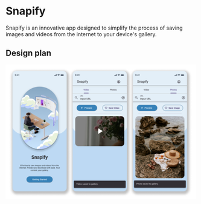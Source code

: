 # Snapify

Snapify is an innovative app designed to simplify the process of saving images and videos from the internet to your device's gallery.

## Design plan

![App Screenshot](assets/images/design.png)